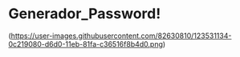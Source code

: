 # Generador_Password!
(https://user-images.githubusercontent.com/82630810/123531134-0c219080-d6d0-11eb-81fa-c36516f8b4d0.png)
